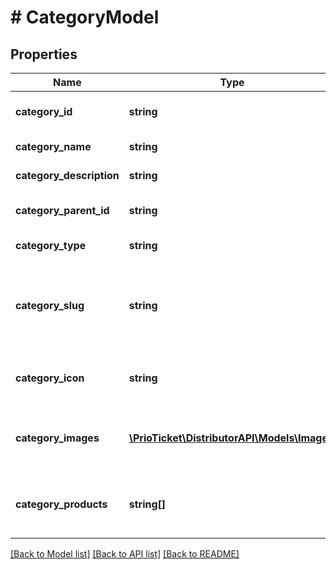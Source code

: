 # # CategoryModel

## Properties

Name | Type | Description | Notes
------------ | ------------- | ------------- | -------------
**category_id** | **string** | Unique category identifier. | [readonly]
**category_name** | **string** | Category name. |
**category_description** | **string** | Category description. | [optional]
**category_parent_id** | **string** | Optional parent category. | [optional]
**category_type** | **string** | Category type. |
**category_slug** | **string** | SEO friendly slug which can be used during URL building. | [optional]
**category_icon** | **string** | URL which points to category icon. | [optional]
**category_images** | [**\PrioTicket\DistributorAPI\Models\Image[]**](Image.md) | It contains images related to the category. | [optional]
**category_products** | **string[]** | The products available in this category. |

[[Back to Model list]](../../README.md#models) [[Back to API list]](../../README.md#endpoints) [[Back to README]](../../README.md)
